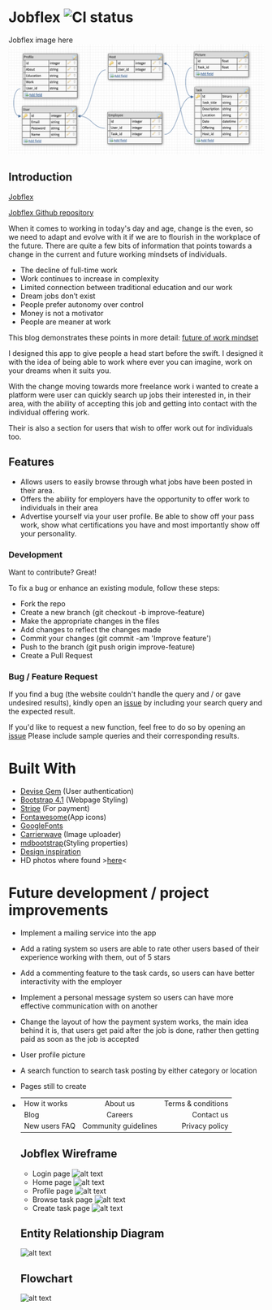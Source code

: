 # Jobflex ![CI status](https://img.shields.io/badge/build-passing-brightgreen.svg)

Jobflex image here
![erd](https://github.com/JesseMadison/jobflex/blob/master/app/assets/images/ERD.jpg)



## Introduction
[Jobflex](https://jobfflex.herokuapp.com/)

[Jobflex Github repository](https://github.com/JesseMadison/jobflex)

When it comes to working in today's day and age, change is the even, so we need to adapt and evolve with it if we are to flourish in the workplace of the future.
There are quite a few bits of information that points towards a change in the current and future working mindsets of individuals.
- The decline of full-time work
- Work continues to increase in complexity
- Limited connection between traditional education and our work
- Dream jobs don’t exist
- People prefer autonomy over control
- Money is not a motivator
- People are meaner at work




This blog demonstrates these points in more detail: [future of work mindset](https://medium.com/betterworkingworld/future-of-work-mindset-shift-your-thinking-to-do-work-that-matters-16d889d6a3b3)

I designed this app to give people a head start before the swift. I designed it with the idea of being able to work where ever you can imagine, work on your dreams when it suits you.

With the change moving towards more freelance work i wanted to create a platform were user can quickly search up jobs their interested in, in their area, with the ability of accepting this job and getting into contact with the individual offering work.

Their is also a section for users that wish to offer work out for individuals too.  




## Features
- Allows users to easily browse through what jobs have been posted in their area.
- Offers the ability for employers have the opportunity to offer work to individuals in their area
-  Advertise yourself via your user profile. Be able to show off your pass work, show what certifications you have and most importantly show off your personality.




### Development
Want to contribute? Great!

To fix a bug or enhance an existing module, follow these steps:

- Fork the repo
- Create a new branch (git checkout -b improve-feature)
- Make the appropriate changes in the files
- Add changes to reflect the changes made
- Commit your changes (git commit -am 'Improve feature')
- Push to the branch (git push origin improve-feature)
- Create a Pull Request

### Bug / Feature Request
If you find a bug (the website couldn't handle the query and / or gave undesired results), kindly open an [issue](https://github.com/JesseMadison/jobflex/issues?q=is%3Aopen+is%3Aissue) by including your search query and the expected result.

If you'd like to request a new function, feel free to do so by opening an [issue](https://github.com/JesseMadison/jobflex/issues) Please include sample queries and their corresponding results.

# Built With
- [Devise Gem](https://github.com/plataformatec/devise)  (User authentication)
- [Bootstrap 4.1](https://getbootstrap.com/)  (Webpage Styling)
- [Stripe](https://stripe.com/au)   (For payment)
- [Fontawesome](https://fontawesome.com/)(App icons)
- [GoogleFonts](https://fonts.google.com/?selection.family=Josefin+Sans|Lora|Oswald|Poppins|Slabo+27px)
- [Carrierwave](https://github.com/carrierwaveuploader/carrierwave)  (Image uploader)
- [mdbootstrap](https://mdbootstrap.com/)(Styling properties)
- [Design inspiration](https://colorlib.com/wp/template/faith/)
- HD photos where found >[here](https://unsplash.com/)<

# Future development / project improvements
- Implement a mailing service into the app
- Add a rating system so users are able to rate other users based of their experience working with them, out of 5 stars
- Add a commenting feature to the task cards, so users can have better interactivity with the employer
- Implement a personal message system so users can have more effective communication with on another
- Change the layout of how the payment system works, the main idea behind it is, that users get paid after the job is done, rather then getting paid as soon as the job is accepted
- User profile picture
- A search function to search task posting by either category or location


- Pages still to create


- |               |               |        |     
  | ------------- |:-------------:| -----:|
  | How it works     | About us | Terms & conditions |
  | Blog     | Careers      |   Contact us |
  | New users FAQ | Community guidelines     |    Privacy policy|

  ## Jobflex Wireframe
  - Login page
  ![alt text]("https://github.com/JesseMadison/jobflex/blob/master/app/assets/images/Log%20in%20page.jpg")
  - Home page
  ![alt text]("https://github.com/JesseMadison/jobflex/blob/master/app/assets/images/Home%20page%20wireframe.jpg")
  - Profile page
  ![alt text]("https://github.com/JesseMadison/jobflex/blob/master/app/assets/images/New%20profile.jpg")
  - Browse task page
  ![alt text]("https://github.com/JesseMadison/jobflex/blob/master/app/assets/images/Browse%20task.jpg")
  - Create task page
  ![alt text]("https://github.com/JesseMadison/jobflex/blob/master/app/assets/images/New%20task.jpg")
  ## Entity Relationship Diagram
  ![alt text]("https://github.com/JesseMadison/jobflex/blob/master/app/assets/images/ERD.jpg")
  ## Flowchart
  ![alt text]("https://github.com/JesseMadison/jobflex/blob/master/app/assets/images/ERD.jpg")
